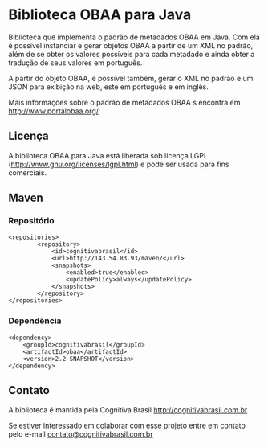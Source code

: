 Biblioteca OBAA para Java
=====================================================
Biblioteca que implementa o padrão de metadados OBAA em Java. 
Com ela é possível instanciar e gerar objetos OBAA a partir de um XML no padrão, além de se obter 
os valores possíveis para cada metadado e ainda obter a tradução de seus valores em português.

A partir do objeto OBAA, é possível também, gerar o XML no padrão e um JSON para exibição na web, este em português e em inglês. 

Mais informações sobre o padrão de metadados OBAA s encontra em http://www.portalobaa.org/

Licença
-------------------------------------------------------------
A biblioteca OBAA para Java está liberada sob licença LGPL (http://www.gnu.org/licenses/lgpl.html) e pode ser usada para fins comerciais.


Maven
-------------------------------------------------------------

### Repositório ###
```
<repositories>
        <repository>
            <id>cognitivabrasil</id>
            <url>http://143.54.83.93/maven/</url>
            <snapshots>
                <enabled>true</enabled>
                <updatePolicy>always</updatePolicy>
            </snapshots>
        </repository>
</repositories>
```

### Dependência ###

```
<dependency>
    <groupId>cognitivabrasil</groupId>
    <artifactId>obaa</artifactId>
    <version>2.2-SNAPSHOT</version>
</dependency>
```

Contato
-------------------------------------------------------------

A biblioteca é mantida pela Cognitiva Brasil http://cognitivabrasil.com.br

Se estiver interessado em colaborar com esse projeto entre em contato pelo e-mail contato@cognitivabrasil.com.br
